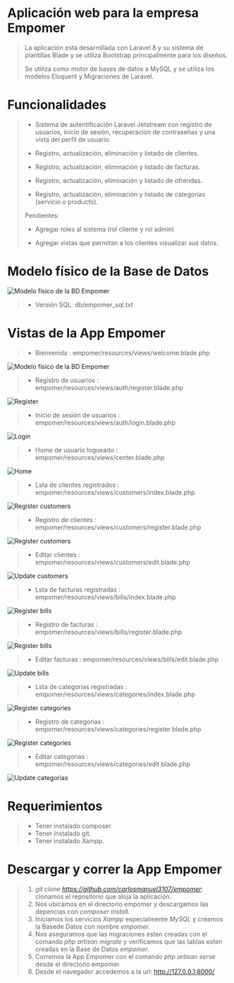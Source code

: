 # Aplicación web para la empresa Empomer

>La aplicación esta desarrollada con Laravel 8 y su sistema de plantillas Blade y se utiliza Bootstrap principalmente para los diseños.
>
>Se utiliza como motor de bases de datos a MySQL y se utiliza los modelos Eloquent y Migraciones de Laravel.



# Funcionalidades

> * Sistema de autentificación Laravel Jetstream con registro de usuarios, inicio de sesión, recuperación de contraseñas y una vista del perfil de usuario.
> 
> * Registro, actualización, eliminación y listado de clientes.
>
> * Registro, actualización, eliminación y 
listado de facturas.
>
> * Registro, actualización, eliminación y listado de ofrendas.
>
> * Registro, actualización, eliminación y listado de categorias (servicio o producto).
>
> Pendientes: 
>
>* Agregar roles al sistema (rol cliente y rol admin)
>
>* Agregar vistas que permitan a los clientes visualizar sus datos.

# Modelo físico de la Base de Datos

![Modelo físico de la BD Empomer](https://raw.githubusercontent.com/dpdorado/app_empomer/main/bd/modelo_fisico.png)

>* Versión SQL: db/empomer_sql.txt

# Vistas de la App Empomer

>* Bienvenida : empomer/resources/views/welcome.blade.php

![Modelo físico de la BD Empomer](https://raw.githubusercontent.com/dpdorado/app_empomer/main/screenshot/welcome.png)

>* Registro de usuarios : empomer/resources/views/auth/register.blade.php

![Register](https://raw.githubusercontent.com/dpdorado/app_empomer/main/screenshot/register.png)


>* Inicio de sesión de usuarios : empomer/resources/views/auth/login.blade.php

![Login](https://raw.githubusercontent.com/dpdorado/app_empomer/main/screenshot/login.png)

>* Home de usuario logueado : empomer/resources/views/center.blade.php

![Home](https://raw.githubusercontent.com/dpdorado/app_empomer/main/screenshot/home.png)

>* Lsta de clientes registrados : empomer/resources/views/customers/index.blade.php

![Register customers](https://raw.githubusercontent.com/dpdorado/app_empomer/main/screenshot/customers.png)

>* Registro de clientes : empomer/resources/views/customers/register.blade.php

![Register customers](https://raw.githubusercontent.com/dpdorado/app_empomer/main/screenshot/customers_create.png)

>* Editar clientes : empomer/resources/views/customers/edit.blade.php

![Update customers](https://raw.githubusercontent.com/dpdorado/app_empomer/main/screenshot/customers_edit.png)

>* Lsta de facturas registradas : empomer/resources/views/bills/index.blade.php

![Register bills](https://raw.githubusercontent.com/dpdorado/app_empomer/main/screenshot/bills.png)

>* Registro de facturas : empomer/resources/views/bills/register.blade.php

![Register bills](https://raw.githubusercontent.com/dpdorado/app_empomer/main/screenshot/bills_create.png)

>* Editar facturas : empomer/resources/views/bills/edit.blade.php

![Update bills](https://raw.githubusercontent.com/dpdorado/app_empomer/main/screenshot/bills_edit.png)


>* Lsta de categorias registradas : empomer/resources/views/categories/index.blade.php

![Register categories](https://raw.githubusercontent.com/dpdorado/app_empomer/main/screenshot/categories.png)

>* Registro de categorias : empomer/resources/views/categories/register.blade.php

![Register categories](https://raw.githubusercontent.com/dpdorado/app_empomer/main/screenshot/categories_create.png)

>* Editar categorias : empomer/resources/views/categories/edit.blade.php

![Update categorias](https://raw.githubusercontent.com/dpdorado/app_empomer/main/screenshot/categories_edit.png)


# Requerimientos

>* Tener instalado composer.
>* Tener instalado git.
>* Tener instalado Xampp.

# Descargar y correr la App Empomer

>1. *git clone https://github.com/carlosmanuel3107/empomer*: clonamos el repositorio que aloja la aplicación.
>2. Nos ubicamos en el directorio empomer y descargamos las depencias con *composer install*.
>3. Iniciamos los servicios *Xampp* especialmente *MySQL* y creamos la Basede Datos con nombre *empomer*.
>4. Nos aseguramos que las migraciones esten creadas con el comando *php artisan migrate* y verificamos que las tablas esten creadas en la Base de Datos *empomer*.
>5. Corremos la App Empomer con el comando *php artisan serve* desde el directorio empomer.
>6. Desde el navegador accedemos a la url: http://127.0.0.1:8000/


